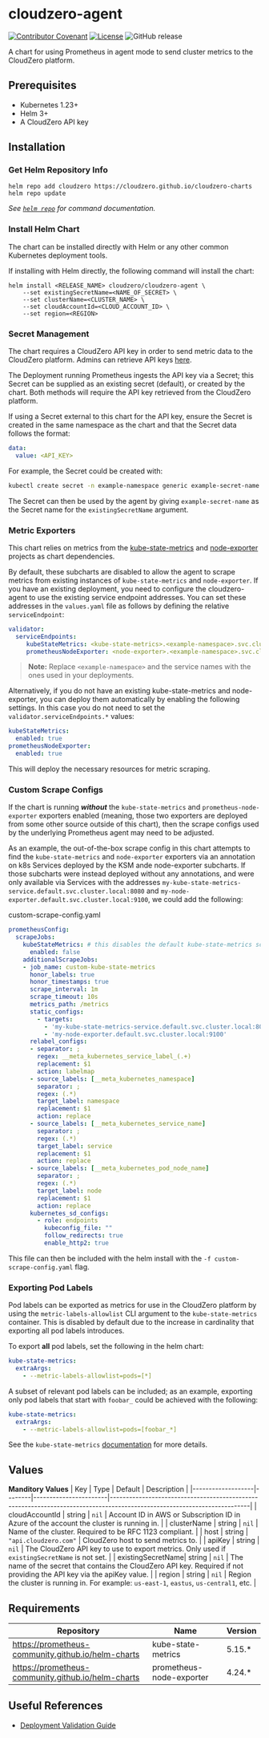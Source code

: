 # cloudzero-agent

[![Contributor Covenant](https://img.shields.io/badge/Contributor%20Covenant-2.1-4baaaa.svg)](CODE-OF-CONDUCT.md)
[![License](https://img.shields.io/badge/License-Apache%202.0-blue.svg)](LICENSE)
![GitHub release](https://img.shields.io/github/release/cloudzero/template-cloudzero-open-source.svg)

A chart for using Prometheus in agent mode to send cluster metrics to the CloudZero platform.

## Prerequisites

- Kubernetes 1.23+
- Helm 3+
- A CloudZero API key

## Installation

### Get Helm Repository Info

```console
helm repo add cloudzero https://cloudzero.github.io/cloudzero-charts
helm repo update
```

_See [`helm repo`](https://helm.sh/docs/helm/helm_repo/) for command documentation._

### Install Helm Chart

The chart can be installed directly with Helm or any other common Kubernetes deployment tools.

If installing with Helm directly, the following command will install the chart:
```console
helm install <RELEASE_NAME> cloudzero/cloudzero-agent \
    --set existingSecretName=<NAME_OF_SECRET> \
    --set clusterName=<CLUSTER_NAME> \
    --set cloudAccountId=<CLOUD_ACCOUNT_ID> \
    --set region=<REGION>
```

### Secret Management

The chart requires a CloudZero API key in order to send metric data to the CloudZero platform. Admins can retrieve API keys [here](https://app.cloudzero.com/organization/api-keys).

The Deployment running Prometheus ingests the API key via a Secret; this Secret can be supplied as an existing secret (default), or created by the chart. Both methods will require the API key retrieved from the CloudZero platform.

If using a Secret external to this chart for the API key, ensure the Secret is created in the same namespace as the chart and that the Secret data follows the format:

```yaml
data:
  value: <API_KEY>
```

For example, the Secret could be created with:
```bash
kubectl create secret -n example-namespace generic example-secret-name --from-literal=value=<example-api-key-value>
```
The Secret can then be used by the agent by giving `example-secret-name` as the Secret name for the `existingSecretName` argument.

### Metric Exporters

This chart relies on metrics from the [kube-state-metrics](https://github.com/kubernetes/kube-state-metrics) and [node-exporter](https://github.com/prometheus/node_exporter) projects as chart dependencies.

By default, these subcharts are disabled to allow the agent to scrape metrics from existing instances of `kube-state-metrics` and `node-exporter`. If you have an existing deployment, you need to configure the cloudzero-agent to use the existing service endpoint addresses. You can set these addresses in the `values.yaml` file as follows by defining the relative `serviceEndpoint`:

```yaml
validator:
  serviceEndpoints:
     kubeStateMetrics: <kube-state-metrics>.<example-namespace>.svc.cluster.local:8080
     prometheusNodeExporter: <node-exporter>.<example-namespace>.svc.cluster.local:9100
```

> **Note:** Replace `<example-namespace>` and the service names with the ones used in your deployments.

Alternatively, if you do not have an existing kube-state-metrics and node-exporter, you can deploy them automatically by enabling the following settings. In this case you do not need to set the `validator.serviceEndpoints.*` values:

```yaml
kubeStateMetrics:
  enabled: true
prometheusNodeExporter:
  enabled: true
```

This will deploy the necessary resources for metric scraping.

### Custom Scrape Configs
If the chart is running **_without_** the `kube-state-metrics` and `prometheus-node-exporter` exporters enabled (meaning, those two exporters are deployed from some other source outside of this chart), then the scrape configs used by the underlying Prometheus agent may need to be adjusted.

As an example, the out-of-the-box scrape config in this chart attempts to find the `kube-state-metrics` and `node-exporter` exporters via an annotation on k8s Services deployed by the KSM ande node-exporter subcharts. If those subcharts were instead deployed without any annotations, and were only available via Services with the addresses `my-kube-state-metrics-service.default.svc.cluster.local:8080` and `my-node-exporter.default.svc.cluster.local:9100`, we could add the following:

custom-scrape-config.yaml
```yaml
prometheusConfig:
  scrapeJobs:
    kubeStateMetrics: # this disables the default kube-state-metrics scrape job, which will be replaced by an entry in additionalScrapeJobs
      enabled: false
    additionalScrapeJobs:
    - job_name: custom-kube-state-metrics
      honor_labels: true
      honor_timestamps: true
      scrape_interval: 1m
      scrape_timeout: 10s
      metrics_path: /metrics
      static_configs:
        - targets:
          - 'my-kube-state-metrics-service.default.svc.cluster.local:8080'
          - 'my-node-exporter.default.svc.cluster.local:9100'
      relabel_configs:
      - separator: ;
        regex: __meta_kubernetes_service_label_(.+)
        replacement: $1
        action: labelmap
      - source_labels: [__meta_kubernetes_namespace]
        separator: ;
        regex: (.*)
        target_label: namespace
        replacement: $1
        action: replace
      - source_labels: [__meta_kubernetes_service_name]
        separator: ;
        regex: (.*)
        target_label: service
        replacement: $1
        action: replace
      - source_labels: [__meta_kubernetes_pod_node_name]
        separator: ;
        regex: (.*)
        target_label: node
        replacement: $1
        action: replace
      kubernetes_sd_configs:
        - role: endpoints
          kubeconfig_file: ""
          follow_redirects: true
          enable_http2: true

```

This file can then be included with the helm install with the `-f custom-scrape-config.yaml` flag.

### Exporting Pod Labels
Pod labels can be exported as metrics for use in the CloudZero platform by using the `metric-labels-allowlist` CLI argument to the `kube-state-metrics` container. This is disabled by default due to the increase in cardinality that exporting all pod labels introduces.

To export **all** pod labels, set the following in the helm chart:
```yaml
kube-state-metrics:
  extraArgs:
    - --metric-labels-allowlist=pods=[*]
```
A subset of relevant pod labels can be included; as an example, exporting only pod labels that start with `foobar_` could be achieved with the following:
```yaml
kube-state-metrics:
  extraArgs:
    - --metric-labels-allowlist=pods=[foobar_*]
```
See the `kube-state-metrics` [documentation](https://github.com/kubernetes/kube-state-metrics/tree/main/docs#cli-arguments) for more details.

## Values

**Manditory Values**
| Key               | Type   | Default               | Description                                                                                                             |
|-------------------|--------|-----------------------|-------------------------------------------------------------------------------------------------------------------------|
| cloudAccountId    | string | `nil`                 | Account ID in AWS or Subscription ID in Azure of the account the cluster is running in.                                 |
| clusterName       | string | `nil`                 | Name of the cluster. Required to be RFC 1123 compliant.                                                                 |
| host              | string | `"api.cloudzero.com"` | CloudZero host to send metrics to.                                                                                      |
| apiKey            | string | `nil`                 | The CloudZero API key to use to export metrics. Only used if `existingSecretName` is not set.                           |
| existingSecretName| string | `nil`                 | The name of the secret that contains the CloudZero API key. Required if not providing the API key via the apiKey value. |
| region            | string | `nil`                 | Region the cluster is running in. For example: `us-east-1`, `eastus`, `us-central1`, etc.      |



## Requirements

| Repository                                         | Name                     | Version |
|----------------------------------------------------|--------------------------|---------|
| https://prometheus-community.github.io/helm-charts | kube-state-metrics       | 5.15.*  |
| https://prometheus-community.github.io/helm-charts | prometheus-node-exporter | 4.24.*  |


## Useful References

* [Deployment Validation Guide](./docs/deploy-validation.md)